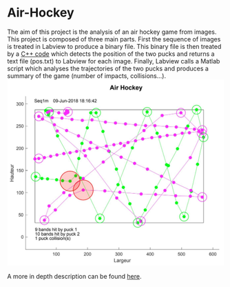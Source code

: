 # Air-Hockey
The aim of this project is the analysis of an air hockey game from images. This project is composed of three main parts. First the sequence of images is treated in Labview to produce a binary file. This binary file is then treated by a [C++ code](https://github.com/nicolasbdls/Air-Hockey/blob/main/FichierSourceMain.cpp) which detects the position of the two pucks and returns a text file (pos.txt) to Labview for each image. Finally, Labview calls a Matlab script which analyses the trajectories of the two pucks and produces a summary of the game (number of impacts, collisions...).
![Screenshot](https://github.com/nicolasbdls/Air-Hockey/blob/main/final%20summary.JPG)

A more  in depth description can be found [here](https://github.com/nicolasbdls/Air-Hockey/blob/main/Documentation%20prog.pdf).
